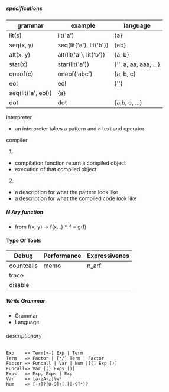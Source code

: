 ##### specifications

grammar | example | language
---- | --- | ---
lit(s) | lit('a') | {a}
seq(x, y) | seq(lit('a'), lit('b')) | {ab}
alt(x, y) | alt(lit('a'), lit('b')) | {a, b}
star(x) | star(lit('a')) | {'', a, aa, aaa, ...}
oneof(c) | oneof('abc') | {a, b, c}
eol | eol| {''}
 | seq(lit('a', eol)) | {a}
dot | dot | {a,b, c, ...}

interpreter
* an interpreter takes a pattern and a text and operator

compiler

1.
*  compilation function return a compiled object
*  execution of that compiled object
2.
* a description for what the pattern look like
* a description for what the compiled code look like


##### N Ary function
* from f(x, y) -> f(x...)
    *. f = g(f)

#### Type Of Tools

Debug | Performance | Expressivenes
---- | --- | ---
countcalls | memo | n_arf
trace | |
disable | |


##### Write Grammar
* Grammar
* Language

###### descriptionary
    Exp    => Term[+-] Exp | Term
    Term   => Factor | [*/] Term | Factor
    Factor => Funcall | Var | Num |[(] Exp [)]
    Funcall=> Var [(] Exps [)]
    Exps   => Exp, Exps | Exp
    Var    => [a-zA-z]\w*
    Num    => [-+]?[0-9]+(.[0-9]*)?
